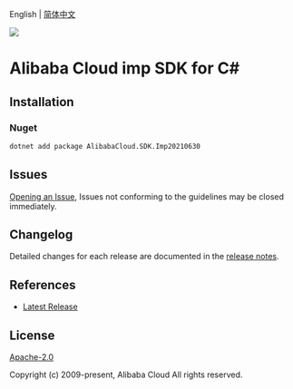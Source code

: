 English | [简体中文](README-CN.md)

![](https://aliyunsdk-pages.alicdn.com/icons/AlibabaCloud.svg)

# Alibaba Cloud imp SDK for C#

## Installation

### Nuget

```bash
dotnet add package AlibabaCloud.SDK.Imp20210630
```

## Issues

[Opening an Issue](https://github.com/aliyun/alibabacloud-csharp-sdk/issues/new), Issues not conforming to the guidelines may be closed immediately.

## Changelog

Detailed changes for each release are documented in the [release notes](./ChangeLog.md).

## References

* [Latest Release](https://github.com/aliyun/alibabacloud-csharp-sdk/)

## License

[Apache-2.0](http://www.apache.org/licenses/LICENSE-2.0)

Copyright (c) 2009-present, Alibaba Cloud All rights reserved.
